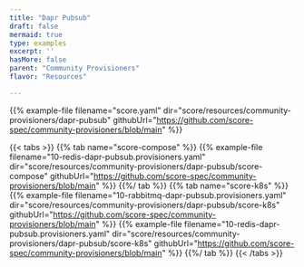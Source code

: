 ```yaml
---
title: "Dapr Pubsub"
draft: false
mermaid: true
type: examples
excerpt: ''
hasMore: false
parent: "Community Provisioners"
flavor: "Resources"

---
```


{{% example-file filename="score.yaml" dir="score/resources/community-provisioners/dapr-pubsub" githubUrl="https://github.com/score-spec/community-provisioners/blob/main" %}}

{{< tabs >}}
{{% tab name="score-compose" %}}
{{% example-file filename="10-redis-dapr-pubsub.provisioners.yaml" dir="score/resources/community-provisioners/dapr-pubsub/score-compose" githubUrl="https://github.com/score-spec/community-provisioners/blob/main" %}}
{{%/ tab %}}
{{% tab name="score-k8s" %}}
{{% example-file filename="10-rabbitmq-dapr-pubsub.provisioners.yaml" dir="score/resources/community-provisioners/dapr-pubsub/score-k8s" githubUrl="https://github.com/score-spec/community-provisioners/blob/main" %}}
{{% example-file filename="10-redis-dapr-pubsub.provisioners.yaml" dir="score/resources/community-provisioners/dapr-pubsub/score-k8s" githubUrl="https://github.com/score-spec/community-provisioners/blob/main" %}}
{{%/ tab %}}
{{< /tabs >}}
